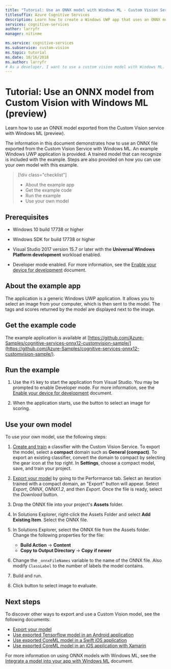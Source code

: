 ```yaml
---
title: "Tutorial: Use an ONNX model with Windows ML - Custom Vision Service"
titlesuffix: Azure Cognitive Services
description: Learn how to create a Windows UWP app that uses an ONNX model exported from Azure Cognitive Services.
services: cognitive-services
author: larryfr
manager: nitinme

ms.service: cognitive-services
ms.subservice: custom-vision
ms.topic: tutorial
ms.date: 10/16/2018
ms.author: larryfr
# As a developer, I want to use a custom vision model with Windows ML.
---
```

# Tutorial: Use an ONNX model from Custom Vision with Windows ML (preview)

Learn how to use an ONNX model exported from the Custom Vision service with Windows ML (preview).

The information in this document demonstrates how to use an ONNX file exported from the Custom Vision Service with Windows ML. An example Windows UWP application is provided. A trained model that can recognize is included with the example. Steps are also provided on how you can use your own model with this example.

> [!div class="checklist"]
> * About the example app
> * Get the example code
> * Run the example
> * Use your own model

## Prerequisites

* Windows 10 build 17738 or higher

* Windows SDK for build 17738 or higher

* Visual Studio 2017 version 15.7 or later with the __Universal Windows Platform development__ workload enabled.

* Developer mode enabled. For more information, see the [Enable your device for development](https://docs.microsoft.com/windows/uwp/get-started/enable-your-device-for-development) document.

## About the example app

The application is a generic Windows UWP application. It allows you to select an image from your computer, which is then sent to the model. The tags and scores returned by the model are displayed next to the image.

## Get the example code

The example application is available at [https://github.com/Azure-Samples/cognitive-services-onnx12-customvision-sample/](https://github.com/Azure-Samples/cognitive-services-onnx12-customvision-sample/).

## Run the example

1. Use the `F5` key to start the application from Visual Studio. You may be prompted to enable Developer mode. For more information, see the [Enable your device for development](https://docs.microsoft.com/windows/uwp/get-started/enable-your-device-for-development) document.

2. When the application starts, use the button to select an image for scoring.

## Use your own model

To use your own model, use the following steps:

1. [Create and train](https://docs.microsoft.com/azure/cognitive-services/custom-vision-service/getting-started-build-a-classifier) a classifier with the Custom Vision Service. To export the model, select a __compact__ domain such as **General (compact)**. To export an existing classifier, convert the domain to compact by selecting the gear icon at the top right. In __Settings__, choose a compact model, save, and train your project.  

1. [Export your model](https://docs.microsoft.com/azure/cognitive-services/custom-vision-service/export-your-model) by going to the Performance tab. Select an iteration trained with a compact domain, an "Export" button will appear. Select *Export*, *ONNX*, *ONNX1.2*, and then *Export*. Once the file is ready, select the *Download* button.

1. Drop the ONNX file into your project's __Assets__ folder. 

1. In Solutions Explorer, right-click the Assets Folder and select __Add Existing Item__. Select the ONNX file.

1. In Solutions Explorer, select the ONNX file from the Assets folder. Change the following properties for the file: 
    
    * __Build Action__ -> __Content__
    * __Copy to Output Directory__ -> __Copy if newer__

1. Change the `_onnxFileNames` variable to the name of the ONNX file. Also modify `ClassLabel` to the number of labels the model contains.

1. Build and run.

1. Click button to select image to evaluate.

## Next steps

To discover other ways to export and use a Custom Vision model, see the following documents:

* [Export your model](https://docs.microsoft.com/azure/cognitive-services/custom-vision-service/export-your-model)
* [Use exported Tensorflow model in an Android application](https://github.com/Azure-Samples/cognitive-services-android-customvision-sample)
* [Use exported CoreML model in a Swift iOS application](https://go.microsoft.com/fwlink/?linkid=857726)
* [Use exported CoreML model in an iOS application with Xamarin](https://github.com/xamarin/ios-samples/tree/master/ios11/CoreMLAzureModel)

For more information on using ONNX models with Windows ML, see the [Integrate a model into your app with Windows ML](https://docs.microsoft.com/windows/uwp/machine-learning/integrate-model) document.
